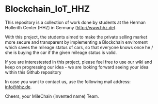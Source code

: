# Blockchain_IoT_HHZ
This repository is a collection of work done by students at the Herman Hollerith Center (HHZ) in Germany (http://www.hhz.de).

With this project, the students aimed to make the private selling market more secure and transparent by implementing a Blockchain enviroment which saves the mileage status of cars, so that everyone knows once he / she is buying the car if the given mileage status is valid.

If you are interestested in this project, please feel free to use our wiki and keep on progressing our idea - we are looking forward seeing your idea within this Github repository

In case you want to contact us, use the following mail address: info@hhz.de.

Cheers, your MileChain (invented name) Team.
